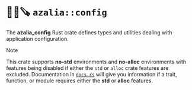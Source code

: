# 🐻‍❄️🪚 `azalia::config`
The **azalia_config** Rust crate defines types and utilities dealing with application configuration.

> [!NOTE]
> This crate supports **no-std** environments and **no-alloc** environments with features being disabled if either
> the `std` or `alloc` crate features are excluded. Documentation in [`docs.rs`](https://docs.rs/azalia-config) will
> give you information if a trait, function, or module requires either the **std** or **alloc** features.
